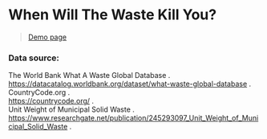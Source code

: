 # When Will The Waste Kill You?

> [Demo page](https://hcwxd.bitbucket.io/)

### Data source:

The World Bank What A Waste Global Database .  
https://datacatalog.worldbank.org/dataset/what-waste-global-database .  
CountryCode.org .  
https://countrycode.org/ .  
Unit Weight of Municipal Solid Waste .  
https://www.researchgate.net/publication/245293097_Unit_Weight_of_Municipal_Solid_Waste .
